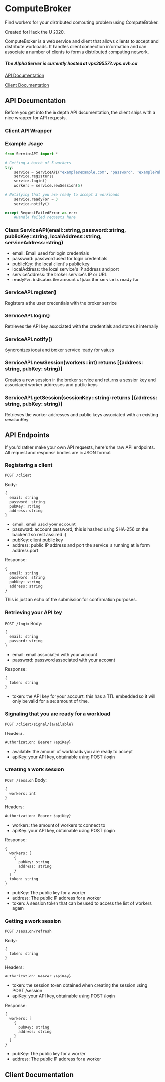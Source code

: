 # ComputeBroker
Find workers for your distributed computing problem using ComputeBroker.

Created for Hack the U 2020.

ComputeBroker is a web service and client that allows clients to accept and distribute workloads.
It handles client connection information and can associate a number of clients to form a distributed computing network.

##### The Alpha Server is currently hosted at vps295572.vps.ovh.ca

[API Documentation](#api-documentation)

[Client Documentation](#client-documentation)

## API Documentation

Before you get into the in depth API documentation, the client ships with a nice wrapper for API requests.
### Client API Wrapper
### Example Usage
```python
from ServiceAPI import *

# Getting a batch of 5 workers
try:
    service = ServiceAPI("example@example.com", "password", "examplePublicKey", "127.0.0.1:3000", "http://vps295572.vps.ovh.ca")
    service.register()
    service.login()
    workers = service.newSession(5)

# Notifying that you are ready to accept 3 workloads
    service.readyFor = 3
    service.notify()
        
except RequestFailedError as err:
    #Handle failed requests here
```

### Class ServiceAPI(email::string, password::string, publicKey::string, localAddress::string, serviceAddress::string)
* email: Email used for login credentials
* password: password used for login credentials
* publicKey: the local client's public key
* localAddress: the local service's IP address and port
* serviceAddress: the broker service's IP or URL
* readyFor: indicates the amount of jobs the service is ready for
### ServiceAPI.register()
Registers a the user credentials with the broker service
### ServiceAPI.login()
Retrieves the API key associated with the credentials and stores it internally
### ServiceAPI.notify()
Syncronizes local and broker service ready for values
### ServiceAPI.newSession(workers::int) returns [{address: string, pubKey: string}]
Creates a new session in the broker service and returns a session key and associated worker addresses and public keys
### ServiceAPI.getSession(sessionKey::string) returns [{address: string, pubKey: string}]
Retrieves the worker addresses and public keys associated with an existing sessionKey


## API Endpoints
If you'd rather make your own API requests, here's the raw API endpoints.
All request and response bodies are in JSON format.
### Registering a client
```
POST /client
```
Body:
```
{
  email: string
  password: string
  pubKey: string
  address: string
}
```
* email: email used your account
* password: account password, this is hashed using SHA-256 on the backend so rest assured :)
* pubKey: client public key
* address: public IP address and port the service is running at in form address:port

Response:
```
{
  email: string
  password: string
  pubKey: string
  address: string
}
```
This is just an echo of the submission for confirmation purposes.
### Retrieving your API key
`POST /login`
Body:
```
{
  email: string
  passord: string
}
```
* email: email associated with your account
* password: password associated with your account

Response:
```
{
  token: string
}
```
* token: the API key for your account, this has a TTL embedded so it will only be valid for a set amount of time.

### Signaling that you are ready for a workload
```
POST /client/signal/{available}
```
Headers:
```
Authorization: Bearer {apiKey}
```
* available: the amount of workloads you are ready to accept
* apiKey: your API key, obtainable using POST /login

### Creating a work session
`POST /session`
Body:
```
{
  workers: int
}
```
Headers:
```
Authorization: Bearer {apiKey}
```
* workers: the amount of workers to connect to
* apiKey: your API key, obtainable using POST /login

Response:
```
{
  workers: [
    {
      pubKey: string
      address: string
    }
  ]
  token: string
}
```
* pubKey: The public key for a worker
* address: The public IP address for a worker
* token: A session token that can be used to access the list of workers again
### Getting a work session
```
POST /session/refresh
```
Body:
```
{
  token: string
}
```
Headers:
```
Authorization: Bearer {apiKey}
```
* token: the session token obtained when creating the session using POST /session
* apiKey: your API key, obtainable using POST /login

Response:
```
{
  workers: [
    {
      pubKey: string
      address: string
    }
  ]
}
```
* pubKey: The public key for a worker
* address: The public IP address for a worker


## Client Documentation
